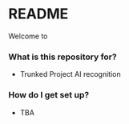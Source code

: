 # README #

Welcome to 

### What is this repository for? ###

* Trunked Project AI recognition

### How do I get set up? ###

* TBA
